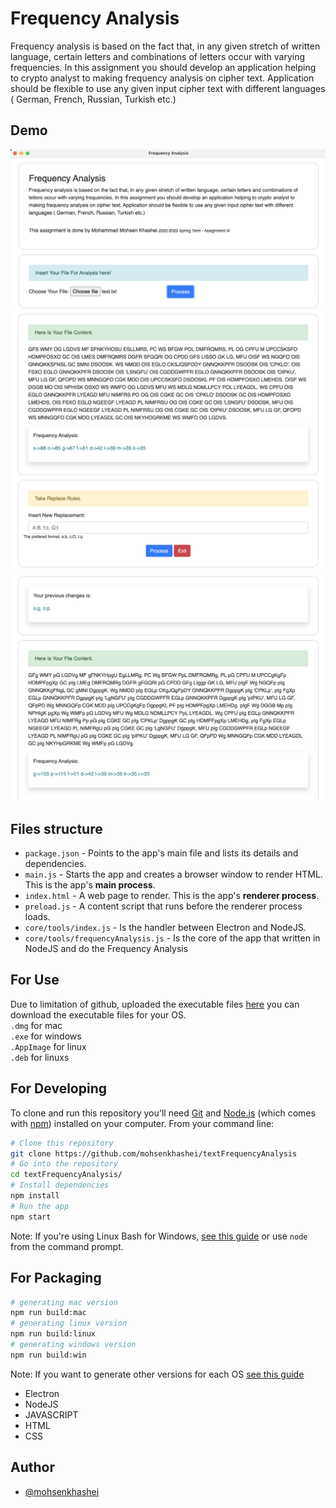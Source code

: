# Frequency Analysis

Frequency analysis is based on the fact that, in any given stretch of written language, certain letters and combinations of letters occur with varying frequencies. In this assignment you should develop an application helping to crypto analyst to making frequency analysis on cipher text. Application should be flexible to use any given input cipher text with different languages ( German, French, Russian, Turkish etc.)

## Demo

![App Screenshot](./readme/11.png)
![App Screenshot](./readme/111.png)
![App Screenshot](./readme/1111.png)

## Files structure

-   `package.json` - Points to the app's main file and lists its details and dependencies.
-   `main.js` - Starts the app and creates a browser window to render HTML. This is the app's **main process**.
-   `index.html` - A web page to render. This is the app's **renderer process**.
-   `preload.js` - A content script that runs before the renderer process loads.
-   `core/tools/index.js` - Is the handler between Electron and NodeJS.
-   `core/tools/frequencyAnalysis.js` - Is the core of the app that written in NodeJS and do the Frequency Analysis

## For Use

Due to limitation of github, uploaded the executable files [here](https://drive.google.com/drive/folders/1_nc7ai190ZqTmYI3BGll2wxWnGBh5vDK?usp=sharing) you can download the executable files for your OS. <br />
`.dmg` for mac <br />
`.exe` for windows <br />
`.AppImage` for linux<br />
`.deb` for linuxs <br />

## For Developing

To clone and run this repository you'll need [Git](https://git-scm.com) and [Node.js](https://nodejs.org/en/download/) (which comes with [npm](http://npmjs.com)) installed on your computer. From your command line:

```bash
# Clone this repository
git clone https://github.com/mohsenkhashei/textFrequencyAnalysis
# Go into the repository
cd textFrequencyAnalysis/
# Install dependencies
npm install
# Run the app
npm start
```

Note: If you're using Linux Bash for Windows, [see this guide](https://www.howtogeek.com/261575/how-to-run-graphical-linux-desktop-applications-from-windows-10s-bash-shell/) or use `node` from the command prompt.

## For Packaging

```bash
# generating mac version
npm run build:mac
# generating linux version
npm run build:linux
# generating windows version
npm run build:win
```

Note: If you want to generate other versions for each OS [see this guide](https://www.electron.build)

-   Electron
-   NodeJS
-   JAVASCRIPT
-   HTML
-   CSS

## Author

-   [@mohsenkhashei](https://www.github.com/mohsenkhashei)

